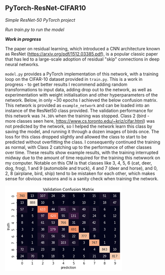 ## PyTorch-ResNet-CIFAR10
*Simple ResNet-50 PyTorch project*

*Run train.py to run the model*

***Work in progress***

The paper on residual learning, which introduced a CNN architecture known as ResNet (https://arxiv.org/pdf/1512.03385.pdf), is a popular classic paper that has led to a large-scale adoption of residual "skip" connections in deep neural networks.

`model.py` provides a PyTorch implementation of this network, with a training loop on the CIFAR-10 dataset provided in `train.py`. This is a work in progress - to get better results I recommend adding random transformations to input data, adding drop out to the network, as well as experimentation with weight initialisation and other hyperparameters of the network. Below, in only ~30 epochs I achieved the below confusion matrix. This network is provided as `example_network` and can be loaded into an instance of the ResNet50 class provided. The validation performance for this network was `74.38%` when the training was stopped. Class 2 (bird - more classes seen here, https://www.cs.toronto.edu/~kriz/cifar.html) was not predicted by the network, so I helped the network learn this class by saving the model, and running it through a dozen images of birds once. The loss for this class dropped slightly and allowed the class to start to be predicted without overfitting the class. I consequently continued the training as normal, with Class 2 catching up to the performance of other classes over time. These results show example results, with the training interrupted midway due to the amount of time required for the training this netwwork on my computer. Notable on this CM is that classes like 3, 4, 5, 6 (cat, deer, dog, frog), 1 and 9 (automobile and truck), 4 and 7 (deer and horse), and 0, 2, 8 (airplane, bird, ship) tend to be mistaken for each other, which makes sense for obvious reasons and is a sanity check when training the network. 

![](Images/CM.png)
